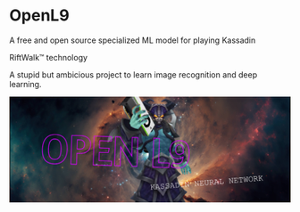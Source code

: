 # OpenL9
A free and open source specialized ML model for playing Kassadin

RiftWalk™ technology

A stupid but ambicious project to learn image recognition and deep learning.

![Open L9 banner with Kassadin holding a GPU](imgs/BANNER.png)
